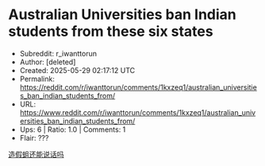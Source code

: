 # Australian Universities ban Indian students from these six states

- Subreddit: r_iwanttorun
- Author: [deleted]
- Created: 2025-05-29 02:17:12 UTC
- Permalink: https://reddit.com/r/iwanttorun/comments/1kxzeq1/australian_universities_ban_indian_students_from/
- URL: https://www.reddit.com/r/iwanttorun/comments/1kxzeq1/australian_universities_ban_indian_students_from/
- Ups: 6 | Ratio: 1.0 | Comments: 1
- Flair: ???


[造假蛆还能说话吗](https://www.cnbctv18.com/education/australian-universities-ban-indian-students-from-these-six-states-report-19591633.htm)

